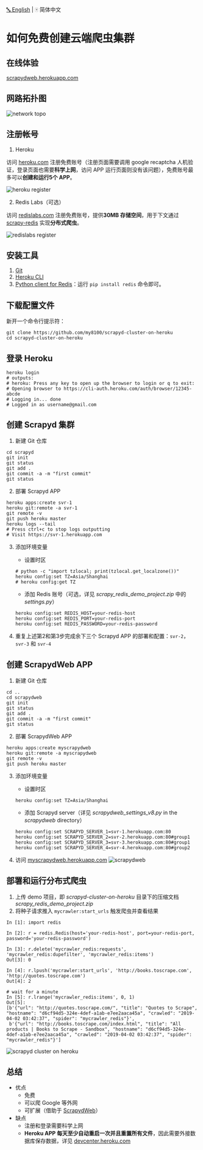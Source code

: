 [:abc: English](./README.md) | :mahjong: 简体中文

# 如何免费创建云端爬虫集群


## 在线体验
[scrapydweb.herokuapp.com](https://scrapydweb.herokuapp.com)


## 网路拓扑图
![network topo](https://raw.githubusercontent.com/my8100/files/master/scrapyd-cluster-on-heroku/screenshots/network_topology.png)


## 注册帐号
1. Heroku

访问 [heroku.com](https://signup.heroku.com) 注册免费账号（注册页面需要调用 google recaptcha 人机验证，登录页面也需要**科学上网**，访问 APP 运行页面则没有该问题），免费账号最多可以**创建和运行5个 APP**。

![heroku register](https://raw.githubusercontent.com/my8100/files/master/scrapyd-cluster-on-heroku/screenshots/heroku_register.png)

2. Redis Labs（可选）

访问 [redislabs.com](https://redislabs.com) 注册免费账号，提供**30MB 存储空间**，用于下文通过 [scrapy-redis](https://github.com/rmax/scrapy-redis) 实现**分布式爬虫**。

![redislabs register](https://raw.githubusercontent.com/my8100/files/master/scrapyd-cluster-on-heroku/screenshots/redislabs_register.png)


## 安装工具
1. [Git](https://git-scm.com/book/en/v2/Getting-Started-Installing-Git)
2. [Heroku CLI](https://devcenter.heroku.com/articles/heroku-cli)
3. [Python client for Redis](https://pypi.org/project/redis/)：运行 `pip install redis` 命令即可。


## 下载配置文件
新开一个命令行提示符：
```
git clone https://github.com/my8100/scrapyd-cluster-on-heroku
cd scrapyd-cluster-on-heroku
```


## 登录 Heroku
```
heroku login
# outputs:
# heroku: Press any key to open up the browser to login or q to exit:
# Opening browser to https://cli-auth.heroku.com/auth/browser/12345-abcde
# Logging in... done
# Logged in as username@gmail.com
```


## 创建 Scrapyd 集群
1. 新建 Git 仓库
```
cd scrapyd
git init
git status
git add .
git commit -a -m "first commit"
git status
```

2. 部署 Scrapyd APP
```
heroku apps:create svr-1
heroku git:remote -a svr-1
git remote -v
git push heroku master
heroku logs --tail
# Press ctrl+c to stop logs outputting
# Visit https://svr-1.herokuapp.com
```

3. 添加环境变量
    - 设置时区
    ```
    # python -c "import tzlocal; print(tzlocal.get_localzone())"
    heroku config:set TZ=Asia/Shanghai
    # heroku config:get TZ
    ```
    - 添加 Redis 账号（可选，详见 *scrapy_redis_demo_project.zip* 中的 *settings.py*）
    ```
    heroku config:set REDIS_HOST=your-redis-host
    heroku config:set REDIS_PORT=your-redis-port
    heroku config:set REDIS_PASSWORD=your-redis-password
    ```

4. 重复上述第2和第3步完成余下三个 Scrapyd APP 的部署和配置：`svr-2`，`svr-3` 和 `svr-4`


## 创建 ScrapydWeb APP
1. 新建 Git 仓库
```
cd ..
cd scrapydweb
git init
git status
git add .
git commit -a -m "first commit"
git status
```

2. 部署 ScrapydWeb APP
```
heroku apps:create myscrapydweb
heroku git:remote -a myscrapydweb
git remote -v
git push heroku master
```

3. 添加环境变量
    - 设置时区
    ```
    heroku config:set TZ=Asia/Shanghai
    ```
    - 添加 Scrapyd server（详见 *scrapydweb_settings_v8.py* in the *scrapydweb* directory）
    ```
    heroku config:set SCRAPYD_SERVER_1=svr-1.herokuapp.com:80
    heroku config:set SCRAPYD_SERVER_2=svr-2.herokuapp.com:80#group1
    heroku config:set SCRAPYD_SERVER_3=svr-3.herokuapp.com:80#group1
    heroku config:set SCRAPYD_SERVER_4=svr-4.herokuapp.com:80#group2
    ````

4. 访问 [myscrapydweb.herokuapp.com](https://myscrapydweb.herokuapp.com)
![scrapydweb](https://raw.githubusercontent.com/my8100/files/master/scrapyd-cluster-on-heroku/screenshots/scrapydweb.png)


## 部署和运行分布式爬虫
1. 上传 demo 项目，即 *scrapyd-cluster-on-heroku* 目录下的压缩文档 *scrapy_redis_demo_project.zip*
2. 将种子请求推入 `mycrawler:start_urls` 触发爬虫并查看结果
```
In [1]: import redis

In [2]: r = redis.Redis(host='your-redis-host', port=your-redis-port, password='your-redis-password')

In [3]: r.delete('mycrawler_redis:requests', 'mycrawler_redis:dupefilter', 'mycrawler_redis:items')
Out[3]: 0

In [4]: r.lpush('mycrawler:start_urls', 'http://books.toscrape.com', 'http://quotes.toscrape.com')
Out[4]: 2

# wait for a minute
In [5]: r.lrange('mycrawler_redis:items', 0, 1)
Out[5]:
[b'{"url": "http://quotes.toscrape.com/", "title": "Quotes to Scrape", "hostname": "d6cf94d5-324e-4def-a1ab-e7ee2aaca45a", "crawled": "2019-04-02 03:42:37", "spider": "mycrawler_redis"}',
 b'{"url": "http://books.toscrape.com/index.html", "title": "All products | Books to Scrape - Sandbox", "hostname": "d6cf94d5-324e-4def-a1ab-e7ee2aaca45a", "crawled": "2019-04-02 03:42:37", "spider": "mycrawler_redis"}']
```

![scrapyd cluster on heroku](https://raw.githubusercontent.com/my8100/files/master/scrapyd-cluster-on-heroku/screenshots/scrapyd_cluster_on_heroku.gif)


## 总结
 - 优点
    - 免费
    - 可以爬 Google 等外网
    - 可扩展（借助于 [ScrapydWeb](https://github.com/my8100/scrapydweb)）
 - 缺点
    - 注册和登录需要科学上网
    - **Heroku APP 每天至少自动重启一次并且重置所有文件**，因此需要外接数据库保存数据，详见 [devcenter.heroku.com](https://devcenter.heroku.com/articles/dynos#restarting)
